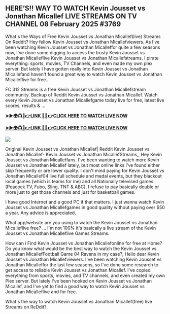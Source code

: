 ## HERE’S!! WAY TO WATCH Kevin Jousset vs Jonathan Micallef LIVE STREAMS ON TV CHANNEL 08 February 2025 #3769

What's the Ways of Free Kevin Jousset vs Jonathan Micallef(live) Streams On Reddit? Hey fellow Kevin Jousset vs Jonathan Micallefviewers. As I’ve been watching Kevin Jousset vs Jonathan Micalleffor quite a few seasons now, I've done some digging to access the trusty Kevin Jousset vs Jonathan Micalleflive Kevin Jousset vs Jonathan Micallefstreams. I pirate everything: sports, movies, TV Channels, and even made my own plex server. But lately I have gotten really into Kevin Jousset vs Jonathan Micallefand haven't found a great way to watch Kevin Jousset vs Jonathan Micalleflive for free...

FC 312 Streams is a free Kevin Jousset vs Jonathan Micallefstream community. Backup of Reddit Kevin Jousset vs Jonathan Micallef. Watch every Kevin Jousset vs Jonathan Micallefgame today live for free, latest live scores, results & ...

 **[➤►🌍📺📱👉LINK 🔴✅👉CLICK HERE TO WATCH LIVE NOW](https://asho-paad-khao.blogspot.com/2025/02/uf.html)**

**[➤►🌍📺📱👉LINK 🔴✅👉CLICK HERE TO WATCH LIVE NOW](https://asho-paad-khao.blogspot.com/2025/02/uf.html)**

[![](https://blogger.googleusercontent.com/img/b/R29vZ2xl/AVvXsEhPny_OcYwXNkoBv2GQS7pdU8zWexW1VOdQ00RvjBySHV-GOUMqWZMYlbJ9_ZesDjY7BIETpQ2E1DMCxGBPyeQdh1O8NvNKACAa6RXHuc-G55Zcd-Ie1FI3PxSwA-jS2U8_hGP5Eo3jhchJKpcjTJR-GnapCXmL3McY3Q9yVtiVFbkNW9bHDVuQ5UZp8Ig/w524-h295/UFC%20Main.gif)](https://asho-paad-khao.blogspot.com/2025/02/uf.html)

Original Kevin Jousset vs Jonathan Micallef| Reddit Kevin Jousset vs Jonathan Micallef- Kevin Jousset vs Jonathan MicallefStreams,, Hey Kevin Jousset vs Jonathan Micalleffans. I've been wanting to watch more Kevin Jousset vs Jonathan Micallef lately, but most online links I've found either skip frequently or are lower quality. I don't mind paying for Kevin Jousset vs Jonathan Micallef04 live full schedule and medal events, but they blackout local games (which is teams for me) and all Nationally televised games (Peacock TV, Fubo, Sling, TNT & ABC). I refuse to pay basically double or more just to get those channels and just for basketball games.

I have good Internet and a good PC if that matters. I just wanna watch Kevin Jousset vs Jonathan Micallefgames in good quality without paying over $50 a year. Any advice is appreciated.

What app/website are you using to watch the Kevin Jousset vs Jonathan Micalleflive free? ... I'm not 100% it's basically a live stream of the Kevin Jousset vs Jonathan Micalleflive Games Streams.

How can i Find Kevin Jousset vs Jonathan Micallefonline for free at Home? Do you know what would be the best way to watch the Kevin Jousset vs Jonathan MicallefFootball Game 04 Ravens in my case?, Hello dear Kevin Jousset vs Jonathan Micallefviewers. I've been watching Kevin Jousset vs Jonathan Micalleffor the last few seasons, so I've done some research to get access to reliable Kevin Jousset vs Jonathan Micallef. I've copied everything from sports, movies, and TV channels, and even created my own Plex server. But lately I've been hooked on Kevin Jousset vs Jonathan Micallef, and I've yet to find a good way to watch Kevin Jousset vs Jonathan Micalleflive and for free.

What's the way to watch Kevin Jousset vs Jonathan Micallef(free) live Streams on ReDdit?
